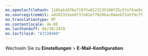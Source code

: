 ```yaml
---
ms.openlocfilehash: 110bab3d76e71973a8123235160f25c5fe76ae8c
ms.sourcegitcommit: ad203331ee9737e82ef70206ac04eeb72a5f9c7f
ms.translationtype: MT
ms.contentlocale: de-DE
ms.lasthandoff: 06/18/2019
ms.locfileid: "67228440"
---
```

Wechseln Sie zu **Einstellungen** > **E-Mail-Konfiguration**.